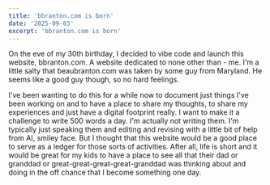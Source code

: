 ```yaml
---
title: 'bbranton.com is born'
date: '2025-09-03'
excerpt: 'bbranton.com is born'
---
```


On the eve of my 30th birthday, I decided to vibe code and launch this website, bbranton.com. A website dedicated to none other than - me. I'm a little salty that beaubranton.com was taken by some guy from Maryland. He seems like a good guy though, so no hard feelings.

I've been wanting to do this for a while now to document just things I've been working on and to have a place to share my thoughts, to share my experiences and just have a digital footprint really. I want to make it a challenge to write 500 words a day. I'm actually not writing them. I'm typically just speaking them and editing and revising with a little bit of help from AI, smiley face. But I thought that this website would be a good place to serve as a ledger for those sorts of activities. After all, life is short and it would be great for my kids to have a place to see all that their dad or granddad or great-great-great-great-granddad was thinking about and doing in the off chance that I become something one day.